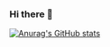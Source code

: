 ### Hi there 👋

[![Anurag's GitHub stats](https://github-readme-stats.vercel.app/api?username=MArslan65)](https://github.com/anuraghazra/github-readme-stats)
